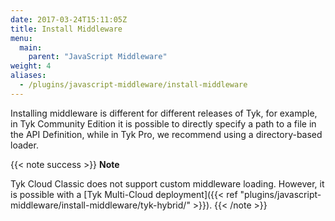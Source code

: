 ```yaml
---
date: 2017-03-24T15:11:05Z
title: Install Middleware
menu:
  main:
    parent: "JavaScript Middleware"
weight: 4
aliases:
  - /plugins/javascript-middleware/install-middleware
---
```


Installing middleware is different for different releases of Tyk, for example, in Tyk Community Edition it is possible to directly specify a path to a file in the API Definition, while in Tyk Pro, we recommend using a directory-based loader.

{{< note success >}}
**Note**  

Tyk Cloud Classic does not support custom middleware loading. However, it is possible with a [Tyk Multi-Cloud deployment]({{< ref "plugins/javascript-middleware/install-middleware/tyk-hybrid/" >}}).
{{< /note >}}


